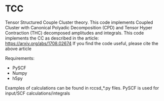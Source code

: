 # TCC
Tensor Structured Couple Cluster theory. This code implements Coupled Cluster 
with Canonical Polyadic Decomposition (CPD) and Tensor Hyper Contraction (THC)
decomposed amplitudes and integrals. This code implements the CC as described in the 
article: https://arxiv.org/abs/1708.02674
If you find the code useful, please cite the above article

Requirements:
* PySCF
* Numpy
* h5py

Examples of calculations can be found in rccsd_*.py files. PySCF is used for
input/SCF calculations/integrals

